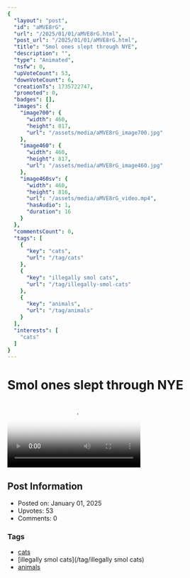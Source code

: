 ```yaml
---
{
  "layout": "post",
  "id": "aMVE8rG",
  "url": "/2025/01/01/aMVE8rG.html",
  "post_url": "/2025/01/01/aMVE8rG.html",
  "title": "Smol ones slept through NYE",
  "description": "",
  "type": "Animated",
  "nsfw": 0,
  "upVoteCount": 53,
  "downVoteCount": 6,
  "creationTs": 1735722747,
  "promoted": 0,
  "badges": [],
  "images": {
    "image700": {
      "width": 460,
      "height": 817,
      "url": "/assets/media/aMVE8rG_image700.jpg"
    },
    "image460": {
      "width": 460,
      "height": 817,
      "url": "/assets/media/aMVE8rG_image460.jpg"
    },
    "image460sv": {
      "width": 460,
      "height": 816,
      "url": "/assets/media/aMVE8rG_video.mp4",
      "hasAudio": 1,
      "duration": 16
    }
  },
  "commentsCount": 0,
  "tags": [
    {
      "key": "cats",
      "url": "/tag/cats"
    },
    {
      "key": "illegally smol cats",
      "url": "/tag/illegally-smol-cats"
    },
    {
      "key": "animals",
      "url": "/tag/animals"
    }
  ],
  "interests": [
    "cats"
  ]
}
---
```


# Smol ones slept through NYE

<video controls playsinline loop poster="/assets/media/aMVE8rG_image460.jpg">
  <source src="/assets/media/aMVE8rG_video.mp4" type="video/mp4">
  Your browser does not support the video tag.
</video>

## Post Information

- Posted on: January 01, 2025
- Upvotes: 53
- Comments: 0

### Tags

- [cats](/tag/cats)
- [illegally smol cats](/tag/illegally smol cats)
- [animals](/tag/animals)
